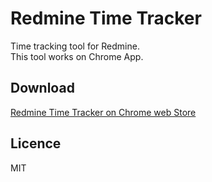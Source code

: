 # Redmine Time Tracker

Time tracking tool for Redmine.  
This tool works on Chrome App.


## Download

[Redmine Time Tracker on Chrome web Store](https://chrome.google.com/webstore/detail/redmine-time-tracker/dmmneannhefdfnmkfheapickfaialefp?utm_source=chrome-ntp-launcher)


## Licence

MIT
